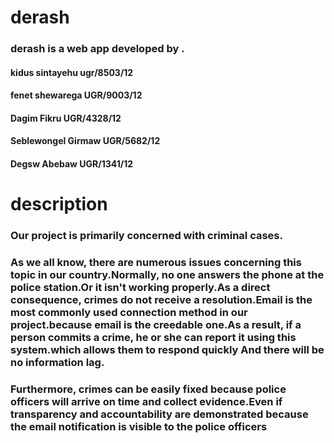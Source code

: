 # derash

### derash is a web app developed by . 
  #### kidus sintayehu ugr/8503/12 
  #### fenet shewarega  UGR/9003/12
  #### Dagim Fikru  UGR/4328/12 
  #### Seblewongel Girmaw UGR/5682/12 
  #### Degsw Abebaw  UGR/1341/12 
  
# description

### Our project is primarily concerned with criminal cases.
### As we all know, there are numerous issues concerning this topic in our country.Normally, no one answers the phone at the police station.Or it  isn't working properly.As a direct consequence, crimes do not receive a resolution.Email is the most commonly used connection method in our project.because email is the creedable one.As a result, if a person commits a crime, he or she can report it using this system.which allows them to respond quickly And there will be no information lag.
### Furthermore, crimes can be easily fixed because police officers will arrive on time and collect evidence.Even if transparency and accountability are demonstrated because the email notification is visible to the police officers
